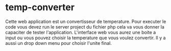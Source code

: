 # temp-converter
Cette web application est un convertisseur de temperature. Pour executer le code vous devez run le server project du fichier php cela va vous donner la capaciter de tester l'application.
L'interface web vous aurez une boite a input ou vous pouvez choisir la temperature que vous voulez convertir. Il y a aussi un drop down menu pour choisir l'unite final.
